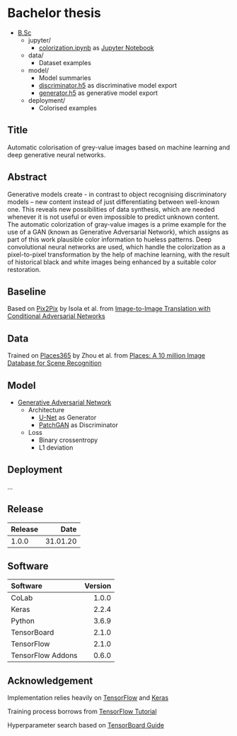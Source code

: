 # Bachelor thesis
- [B.Sc](https://github.com/tobiasvossen/B.Sc)
  - jupyter/ 
    - [colorization.ipynb](jupyter/colorization.ipynb) as [Jupyter Notebook](https://github.com/jupyter/notebook)
  - data/
    - Dataset examples
  - model/
    - Model summaries
    - [discriminator.h5](model/discriminator.h5) as discriminative model export
    - [generator.h5](model/generator.h5) as generative model export
  - deployment/
    - Colorised examples

## Title
Automatic colorisation of grey-value images based on machine learning and deep generative neural networks.

## Abstract
Generative models create - in contrast to object recognising discriminatory models – new content instead of just differentiating between well-known one. This reveals new possibilities of data synthesis, which are needed whenever it is not useful or even impossible to predict unknown content. The automatic colorization of gray-value images is a prime example for the use of a GAN (known as Generative Adversarial Network), which assigns as part of this work plausible color information to hueless patterns. Deep convolutional neural networks are used, which handle the colorization as a pixel-to-pixel transformation by the help of machine learning, with the result of historical black and white images being enhanced by a suitable color restoration.

## Baseline
Based on [Pix2Pix](https://github.com/phillipi/pix2pix) by Isola et al. from [Image-to-Image Translation with Conditional Adversarial Networks](https://arxiv.org/abs/1611.07004)

## Data
Trained on [Places365](https://github.com/CSAILVision/places365) by Zhou et al. from [Places: A 10 million Image Database for Scene Recognition](https://www.researchgate.net/publication/318200394_Places_A_10_Million_Image_Database_for_Scene_Recognition)

## Model
- [Generative Adversarial Network](https://arxiv.org/abs/1406.2661)
  - Architecture
    - [U-Net](https://arxiv.org/abs/1505.04597) as Generator
    - [PatchGAN](https://arxiv.org/abs/1604.04382) as Discriminator
  - Loss
    - Binary crossentropy
    - L1 deviation

## Deployment
...

## Release
| Release | Date     |
| :-------|---------:|
| 1.0.0   | 31.01.20 | 
    
## Software
| Software          | Version  |
| :-----------------|---------:|
| CoLab             | 1.0.0    | 
| Keras             | 2.2.4    | 
| Python            | 3.6.9    |
| TensorBoard       | 2.1.0    |
| TensorFlow        | 2.1.0    |
| TensorFlow Addons | 0.6.0    |

## Acknowledgement
Implementation relies heavily on [TensorFlow](https://github.com/tensorflow/tensorflow) and [Keras](https://github.com/keras-team/keras)

Training process borrows from [TensorFlow Tutorial](https://www.tensorflow.org/tutorials/generative/pix2pix)

Hyperparameter search based on [TensorBoard Guide](https://www.tensorflow.org/tensorboard/hyperparameter_tuning_with_hparams)
